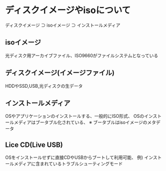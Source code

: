 # ディスクイメージやisoについて

ディスクイメージ ⊃ isoイメージ ⊃ インストールメディア

## isoイメージ

光ディスク用アーカイブファイル、ISO9660がファイルシステムとなっている

## ディスクイメージ(イメージファイル)

HDDやSSD,USB,光ディスクの生データ

## インストールメディア

OSやアプリケーションのインストールする、一般的にISO形式、
OSのインストールメディアはブータブル化されている、
※ ブータブルはisoイメージのメタデータ

## Lice CD(Live USB)

OSをインストールせずに直接CDやUSBからブートして利用可能、
例) インストールメディアに含まれているトラブルシューティングモード
